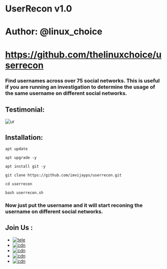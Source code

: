 # UserRecon v1.0
# Author: @linux_choice
# https://github.com/thelinuxchoice/userrecon

### Find usernames across over 75 social networks. This is useful if you are running an investigation to determine the usage of the same username on different social networks.

## Testimonial:
![ur](https://telegra.ph/file/92ebf5db6cbbd66f769c4.jpg)

## Installation:
```
apt update
```
```
apt upgrade -y
```
```
apt install git -y
```
```
git clone https://github.com/imvijayps/userrecon.git
```
```
cd userrecon
```
```
bash userrecon.sh
```

### Now just put the username and it will start reconing the username on different social networks.

## Join Us :

- [![tele](https://img.shields.io/badge/Telegram-Join%20Telegram%20Group-blue.svg?logo=telegram)](https://telegram.me/HackenCodeDiscuss)
- [![cdn](https://img.shields.io/badge/LinkedIn-Connect%20on%20LinkedIn-blue.svg?logo=linkedin)](https://linkedin.com/in/imvijayps)
- [![cdn](https://img.shields.io/badge/GitHub-Follow%20on%20GitHub-inactive.svg?logo=github)](https://github.com/imvijayps)
- [![cdn](https://img.shields.io/badge/Twitter-Follow%20on%20Twitter-informational.svg?logo=twitter)](https://twitter.com/imvijayps)
- [![cdn](https://img.shields.io/badge/Instagram-Follow%20on%20Instagram-important.svg?logo=instagram)](https://instagram.com/imvijayps)
